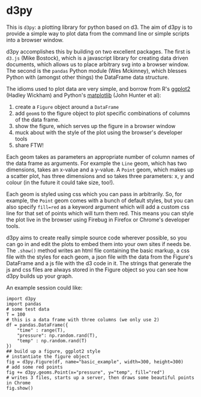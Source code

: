 d3py
====

This is `d3py`: a plotting library for python based on d3. The aim of d3py is to provide a simple way to plot data from the command line or simple scripts into a browser window.

d3py accomplishes this by building on two excellent packages. The first is `d3.js` (Mike Bostock), which is a javascript library for creating data driven documents, which allows us to place arbitrary svg into a browser window. The second is the `pandas` Python module (Wes Mckinney), which blesses Python with (amongst other things) the DataFrame data structure.

The idioms used to plot data are very simple, and borrow from R's [ggplot2](http://had.co.nz/ggplot2/) (Hadley Wickham) and Python's [matplotlib](http://matplotlib.sourceforge.net/) (John Hunter et al):

1. create a `Figure` object around a `DataFrame`
2. add `geom`s to the figure object to plot specific combinations of columns of the data frame.
3. show the figure, which serves up the figure in a browser window
4. muck about with the style of the plot using the browser's developer tools
5. share FTW! 

Each geom takes as parameters an appropriate number of column names of the data frame as arguments. For example the `Line` geom, which has two dimensions, takes an x-value and a y-value. A `Point` geom, which makes up a scatter plot, has three dimensions and so takes three parameters: x, y and colour (in the future it could take size, too!).

Each geom is styled using css which you can pass in arbitrarily. So, for example, the `Point` geom comes with a bunch of default styles, but you can also specify `fill=red` as a keyword argument which will add a custom css line for that set of points which will turn them red. This means you can style the plot live in the browser using Firebug in Firefox or Chrome's developer tools.

d3py aims to create really simple source code wherever possible, so you can go in and edit the plots to embed them into your own sites if needs be. The `.show()` method writes an html file containing the basic markup, a css file with the styles for each geom, a json file with the data from the Figure's DataFrame and a js file with the d3 code in it. The strings that generate the js and css files are always stored in the Figure object so you can see how d3py builds up your graph.

An example session could like:

	import d3py
	import pandas
	# some test data
	T = 100
	# this is a data frame with three columns (we only use 2)
	df = pandas.DataFrame({
	    "time" : range(T),
	    "pressure": np.random.rand(T),
	    "temp" : np.random.rand(T)
	})
	## build up a figure, ggplot2 style
	# instantiate the figure object
	fig = d3py.Figure(df, name="basic_example", width=300, height=300) 
	# add some red points
	fig += d3py.geoms.Point(x="pressure", y="temp", fill="red")
	# writes 3 files, starts up a server, then draws some beautiful points in Chrome
	fig.show() 